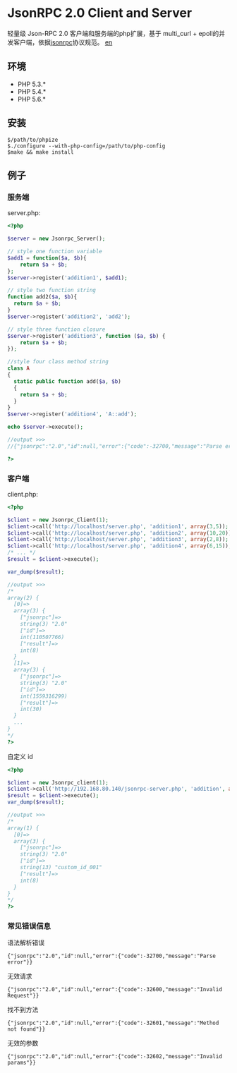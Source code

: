 JsonRPC 2.0 Client and Server
=============================

轻量级 Json-RPC 2.0 客户端和服务端的php扩展，基于 multi_curl + epoll的并发客户端，依据[jsonrpc](http://www.jsonrpc.org/)协议规范。
[en](https://github.com/rryqszq4/JsonRPC/blob/master/README-en.md)

环境
-----------
- PHP 5.3.*
- PHP 5.4.* 
- PHP 5.6.* 

安装
-------
```
$/path/to/phpize
$./configure --with-php-config=/path/to/php-config
$make && make install
```

例子
--------

### 服务端
server.php:

```php
<?php

$server = new Jsonrpc_Server();

// style one function variable
$add1 = function($a, $b){
	return $a + $b;
};
$server->register('addition1', $add1);

// style two function string
function add2($a, $b){
  return $a + $b;
}
$server->register('addition2', 'add2');

// style three function closure
$server->register('addition3', function ($a, $b) {
    return $a + $b;
});

//style four class method string
class A 
{
  static public function add($a, $b)
  {
    return $a + $b;
  }
}
$server->register('addition4', 'A::add');

echo $server->execute();

//output >>>
//{"jsonrpc":"2.0","id":null,"error":{"code":-32700,"message":"Parse error"}}

?>
```


### 客户端
client.php:

```php
<?php

$client = new Jsonrpc_Client(1);
$client->call('http://localhost/server.php', 'addition1', array(3,5));
$client->call('http://localhost/server.php', 'addition2', array(10,20));
$client->call('http://localhost/server.php', 'addition3', array(2,8));
$client->call('http://localhost/server.php', 'addition4', array(6,15));
/* ... */
$result = $client->execute();

var_dump($result);

//output >>>
/*
array(2) {
  [0]=>
  array(3) {
    ["jsonrpc"]=>
    string(3) "2.0"
    ["id"]=>
    int(110507766)
    ["result"]=>
    int(8)
  }
  [1]=>
  array(3) {
    ["jsonrpc"]=>
    string(3) "2.0"
    ["id"]=>
    int(1559316299)
    ["result"]=>
    int(30)
  }
  ...
}
*/
?>
```

自定义 id
```php
<?php

$client = new Jsonrpc_client(1);
$client->call('http://192.168.80.140/jsonrpc-server.php', 'addition', array(3,5),"custom_id_001");
$result = $client->execute();
var_dump($result);

//output >>>
/*
array(1) {
  [0]=>
  array(3) {
    ["jsonrpc"]=>
    string(3) "2.0"
    ["id"]=>
    string(13) "custom_id_001"
    ["result"]=>
    int(8)
  }
}
*/
?>
```

### 常见错误信息
语法解析错误
```
{"jsonrpc":"2.0","id":null,"error":{"code":-32700,"message":"Parse error"}}
```

无效请求
```
{"jsonrpc":"2.0","id":null,"error":{"code":-32600,"message":"Invalid Request"}}
```

找不到方法
```
{"jsonrpc":"2.0","id":null,"error":{"code":-32601,"message":"Method not found"}}
```

无效的参数
```
{"jsonrpc":"2.0","id":null,"error":{"code":-32602,"message":"Invalid params"}}
```






